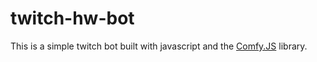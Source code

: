 twitch-hw-bot
=============

This is a simple twitch bot built with javascript and the [Comfy.JS](https://github.com/instafluff/ComfyJS) library.
